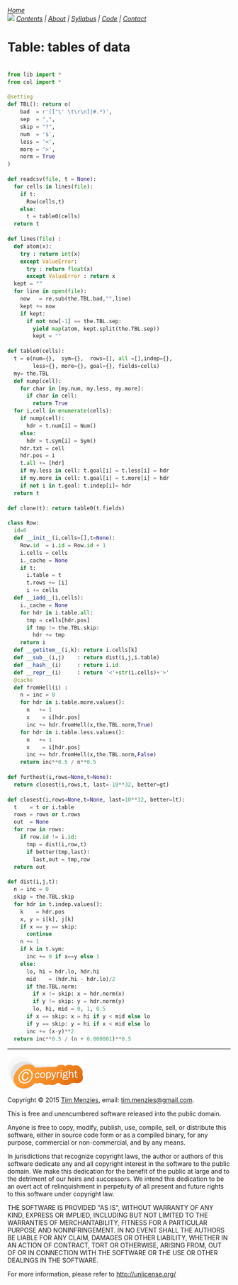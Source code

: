 
<em>[Home](https://github.com/txt/mase/blob/master/README.md)   
[<img width=900 src="https://raw.githubusercontent.com/txt/mase/master/img/banner.png">](https://github.com/txt/mase/blob/master/README.md)
[Contents](https://github.com/txt/mase/blob/master/TOC.md) | [About](https://github.com/txt/mase/blob/master/ABOUT.md) | [Syllabus](https://github.com/txt/mase/blob/master/SYLLABUS.md) | [Code](https://github.com/txt/mase/tree/master/src) | [Contact](http://menzies.us)</em>



# Table: tables of data

````python

from lib import *
from col import *

@setting
def TBL(): return o(
    bad  = r'(["\' \t\r\n]|#.*)',
    sep  = ",",
    skip = "?",
    num  = '$',
    less = '<',
    more = '>',
    norm = True
)

def readcsv(file, t = None): 
  for cells in lines(file):
    if t:
      Row(cells,t)
    else:
      t = table0(cells)
  return t

def lines(file) :
  def atom(x):
    try : return int(x)
    except ValueError:
      try : return float(x)
      except ValueError : return x
  kept = ""
  for line in open(file):
    now   = re.sub(the.TBL.bad,"",line)
    kept += now
    if kept:
      if not now[-1] == the.TBL.sep:
        yield map(atom, kept.split(the.TBL.sep))
        kept = ""

def table0(cells):
  t = o(num={},  sym={},  rows=[], all =[],indep={},
        less={}, more={}, goal={}, fields=cells)
  my= the.TBL
  def nump(cell):
    for char in [my.num, my.less, my.more]:
      if char in cell:
        return True
  for i,cell in enumerate(cells):
    if nump(cell):
      hdr = t.num[i] = Num()  
    else:
      hdr = t.sym[i] = Sym()
    hdr.txt = cell
    hdr.pos = i
    t.all += [hdr]
    if my.less in cell: t.goal[i] = t.less[i] = hdr
    if my.more in cell: t.goal[i] = t.more[i] = hdr
    if not i in t.goal: t.indep[i]= hdr
  return t

def clone(t): return table0(t.fields) 

class Row:
  id=0
  def __init__(i,cells=[],t=None):
    Row.id  = i.id = Row.id + 1
    i.cells = cells
    i._cache = None
    if t:
      i.table = t
      t.rows += [i]
      i += cells
  def __iadd__(i,cells):
    i._cache = None
    for hdr in i.table.all:
      tmp = cells[hdr.pos]
      if tmp != the.TBL.skip:
        hdr += tmp
    return i
  def __getitem__(i,k): return i.cells[k]
  def __sub__(i,j)    : return dist(i,j,i.table)
  def __hash__(i)     : return i.id
  def __repr__(i)     : return '<'+str(i.cells)+'>'
  @cache
  def fromHell(i) :
    n = inc = 0
    for hdr in i.table.more.values():
      n   += 1
      x    = i[hdr.pos]
      inc += hdr.fromHell(x,the.TBL.norm,True)
    for hdr in i.table.less.values():
      n   += 1
      x    = i[hdr.pos]
      inc += hdr.fromHell(x,the.TBL.norm,False)
    return inc**0.5 / n**0.5

def furthest(i,rows=None,t=None):
  return closest(i,rows,t, last=-10**32, better=gt)

def closest(i,rows=None,t=None, last=10**32, better=lt):
  t    = t or i.table
  rows = rows or t.rows
  out  = None
  for row in rows:
    if row.id != i.id:
      tmp = dist(i,row,t)
      if better(tmp,last):
        last,out = tmp,row
  return out
  
def dist(i,j,t):
  n = inc = 0
  skip = the.TBL.skip
  for hdr in t.indep.values():
    k    = hdr.pos
    x, y = i[k], j[k]
    if x == y == skip:
      continue
    n += 1
    if k in t.sym:
      inc += 0 if x==y else 1
    else:
      lo, hi = hdr.lo, hdr.hi
      mid    = (hdr.hi - hdr.lo)/2
      if the.TBL.norm:
        if x != skip: x = hdr.norm(x)
        if y != skip: y = hdr.norm(y)
        lo, hi, mid = 0, 1, 0.5
      if x == skip: x = hi if y < mid else lo
      if y == skip: y = hi if x < mid else lo
      inc += (x-y)**2
  return inc**0.5 / (n + 0.000001)**0.5
````

__________


![lic](img/license.png)

Copyright © 2015 [Tim Menzies](http://menzies.us), email: <tim.menzies@gmail.com>.

This is free and unencumbered software released into the public domain.

Anyone is free to copy, modify, publish, use, compile, sell, or
distribute this software, either in source code form or as a compiled
binary, for any purpose, commercial or non-commercial, and by any
means.

In jurisdictions that recognize copyright laws, the author or authors
of this software dedicate any and all copyright interest in the
software to the public domain. We make this dedication for the benefit
of the public at large and to the detriment of our heirs and
successors. We intend this dedication to be an overt act of
relinquishment in perpetuity of all present and future rights to this
software under copyright law.

THE SOFTWARE IS PROVIDED "AS IS", WITHOUT WARRANTY OF ANY KIND,
EXPRESS OR IMPLIED, INCLUDING BUT NOT LIMITED TO THE WARRANTIES OF
MERCHANTABILITY, FITNESS FOR A PARTICULAR PURPOSE AND NONINFRINGEMENT.
IN NO EVENT SHALL THE AUTHORS BE LIABLE FOR ANY CLAIM, DAMAGES OR
OTHER LIABILITY, WHETHER IN AN ACTION OF CONTRACT, TORT OR OTHERWISE,
ARISING FROM, OUT OF OR IN CONNECTION WITH THE SOFTWARE OR THE USE OR
OTHER DEALINGS IN THE SOFTWARE.

For more information, please refer to <http://unlicense.org/>

